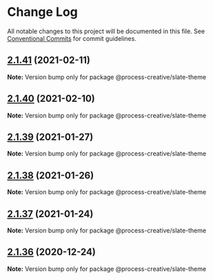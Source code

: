 # Change Log

All notable changes to this project will be documented in this file.
See [Conventional Commits](https://conventionalcommits.org) for commit guidelines.

## [2.1.41](https://github.com/Process-Creative/slate/compare/v2.1.40...v2.1.41) (2021-02-11)

**Note:** Version bump only for package @process-creative/slate-theme





## [2.1.40](https://github.com/Process-Creative/slate/compare/v2.1.39...v2.1.40) (2021-02-10)

**Note:** Version bump only for package @process-creative/slate-theme





## [2.1.39](https://github.com/Process-Creative/slate/compare/v2.1.38...v2.1.39) (2021-01-27)

**Note:** Version bump only for package @process-creative/slate-theme





## [2.1.38](https://github.com/Process-Creative/slate/compare/v2.1.37...v2.1.38) (2021-01-26)

**Note:** Version bump only for package @process-creative/slate-theme





## [2.1.37](https://github.com/Process-Creative/slate/compare/v2.1.36...v2.1.37) (2021-01-24)

**Note:** Version bump only for package @process-creative/slate-theme





## [2.1.36](https://github.com/Process-Creative/slate/compare/v2.1.35...v2.1.36) (2020-12-24)

**Note:** Version bump only for package @process-creative/slate-theme

